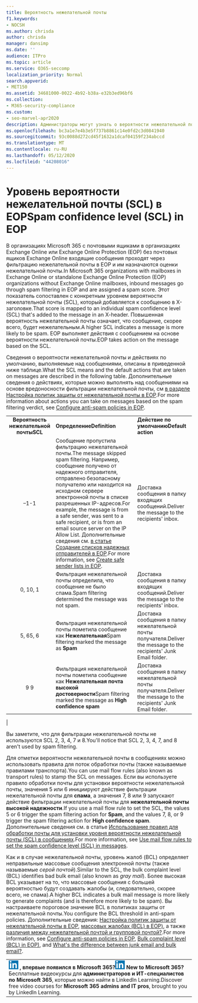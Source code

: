 ```yaml
---
title: Вероятность нежелательной почты
f1.keywords:
- NOCSH
ms.author: chrisda
author: chrisda
manager: dansimp
ms.date: ''
audience: ITPro
ms.topic: article
ms.service: O365-seccomp
localization_priority: Normal
search.appverid:
- MET150
ms.assetid: 34681000-0022-4b92-b38a-e32b3ed96bf6
ms.collection:
- M365-security-compliance
ms.custom:
- seo-marvel-apr2020
description: Администраторы могут узнать о вероятности нежелательной почты (SCL), которая применяется к сообщениям в Exchange Online Protection (EOP).
ms.openlocfilehash: bc3a1e7e4b3e5f737b8861c14e0fd2c3d0841940
ms.sourcegitcommit: 93c0088d272cd45f1632a1dcaf04159f234abccd
ms.translationtype: MT
ms.contentlocale: ru-RU
ms.lasthandoff: 05/12/2020
ms.locfileid: "44208016"
---
```

# <a name="spam-confidence-level-scl-in-eop"></a><span data-ttu-id="2ed74-103">Уровень вероятности нежелательной почты (SCL) в EOP</span><span class="sxs-lookup"><span data-stu-id="2ed74-103">Spam confidence level (SCL) in EOP</span></span>

<span data-ttu-id="2ed74-104">В организациях Microsoft 365 с почтовыми ящиками в организациях Exchange Online или Exchange Online Protection (EOP) без почтовых ящиков Exchange Online входящие сообщения проходят через фильтрацию нежелательной почты в EOP и им назначаются оценки нежелательной почты.</span><span class="sxs-lookup"><span data-stu-id="2ed74-104">In Microsoft 365 organizations with mailboxes in Exchange Online or standalone Exchange Online Protection (EOP) organizations without Exchange Online mailboxes, inbound messages go through spam filtering in EOP and are assigned a spam score.</span></span> <span data-ttu-id="2ed74-105">Этот показатель сопоставлен с конкретным уровнем вероятности нежелательной почты (SCL), который добавляется к сообщению в X-заголовке.</span><span class="sxs-lookup"><span data-stu-id="2ed74-105">That score is mapped to an individual spam confidence level (SCL) that's added to the message in an X-header.</span></span> <span data-ttu-id="2ed74-106">Повышенная вероятность нежелательной почты означает, что сообщение, скорее всего, будет нежелательным.</span><span class="sxs-lookup"><span data-stu-id="2ed74-106">A higher SCL indicates a message is more likely to be spam.</span></span> <span data-ttu-id="2ed74-107">EOP выполняет действия с сообщением на основе вероятности нежелательной почты.</span><span class="sxs-lookup"><span data-stu-id="2ed74-107">EOP takes action on the message based on the SCL.</span></span>

<span data-ttu-id="2ed74-108">Сведения о вероятности нежелательной почты и действиях по умолчанию, выполняемые над сообщениями, описаны в приведенной ниже таблице.</span><span class="sxs-lookup"><span data-stu-id="2ed74-108">What the SCL means and the default actions that are taken on messages are described in the following table.</span></span> <span data-ttu-id="2ed74-109">Дополнительные сведения о действиях, которые можно выполнять над сообщениями на основе вредоносности фильтрации нежелательной почты, см [в разделе Настройка политик защиты от нежелательной почты в EOP](configure-your-spam-filter-policies.md).</span><span class="sxs-lookup"><span data-stu-id="2ed74-109">For more information about actions you can take on messages based on the spam filtering verdict, see [Configure anti-spam policies in EOP](configure-your-spam-filter-policies.md).</span></span>

||||
|:---:|---|---|
|<span data-ttu-id="2ed74-110">**Вероятность нежелательной почты**</span><span class="sxs-lookup"><span data-stu-id="2ed74-110">**SCL**</span></span>|<span data-ttu-id="2ed74-111">**Определение**</span><span class="sxs-lookup"><span data-stu-id="2ed74-111">**Definition**</span></span>|<span data-ttu-id="2ed74-112">**Действие по умолчанию**</span><span class="sxs-lookup"><span data-stu-id="2ed74-112">**Default action**</span></span>|
|<span data-ttu-id="2ed74-113">–1</span><span class="sxs-lookup"><span data-stu-id="2ed74-113">-1</span></span>|<span data-ttu-id="2ed74-114">Сообщение пропустила фильтрацию нежелательной почты.</span><span class="sxs-lookup"><span data-stu-id="2ed74-114">The message skipped spam filtering.</span></span> <span data-ttu-id="2ed74-115">Например, сообщение получено от надежного отправителя, отправлено безопасному получателю или находится на исходном сервере электронной почты в списке разрешенных IP-адресов.</span><span class="sxs-lookup"><span data-stu-id="2ed74-115">For example, the message is from a safe sender, was sent to a safe recipient, or is from an email source server on the IP Allow List.</span></span> <span data-ttu-id="2ed74-116">Дополнительные сведения см. [в статье Создание списков надежных отправителей в EOP](create-safe-sender-lists-in-office-365.md).</span><span class="sxs-lookup"><span data-stu-id="2ed74-116">For more information, see [Create safe sender lists in EOP](create-safe-sender-lists-in-office-365.md).</span></span>|<span data-ttu-id="2ed74-117">Доставка сообщения в папку входящих сообщений.</span><span class="sxs-lookup"><span data-stu-id="2ed74-117">Deliver the message to the recipients' inbox.</span></span>|
|<span data-ttu-id="2ed74-118">0, 1</span><span class="sxs-lookup"><span data-stu-id="2ed74-118">0, 1</span></span>|<span data-ttu-id="2ed74-119">Фильтрация нежелательной почты определила, что сообщение не было спама.</span><span class="sxs-lookup"><span data-stu-id="2ed74-119">Spam filtering determined the message was not spam.</span></span>|<span data-ttu-id="2ed74-120">Доставка сообщения в папку входящих сообщений.</span><span class="sxs-lookup"><span data-stu-id="2ed74-120">Deliver the message to the recipients' inbox.</span></span>|
|<span data-ttu-id="2ed74-121">5, 6</span><span class="sxs-lookup"><span data-stu-id="2ed74-121">5, 6</span></span>|<span data-ttu-id="2ed74-122">Фильтрация нежелательной почты пометила сообщение как **Нежелательная**</span><span class="sxs-lookup"><span data-stu-id="2ed74-122">Spam filtering marked the message as **Spam**</span></span>|<span data-ttu-id="2ed74-123">Доставка сообщения в папку нежелательной почты получателя.</span><span class="sxs-lookup"><span data-stu-id="2ed74-123">Deliver the message to the recipients' Junk Email folder.</span></span>|
|<span data-ttu-id="2ed74-124">9 </span><span class="sxs-lookup"><span data-stu-id="2ed74-124">9</span></span>|<span data-ttu-id="2ed74-125">Фильтрация нежелательной почты пометила сообщение как **Нежелательная почта высокой достоверности**</span><span class="sxs-lookup"><span data-stu-id="2ed74-125">Spam filtering marked the message as **High confidence spam**</span></span>|<span data-ttu-id="2ed74-126">Доставка сообщения в папку нежелательной почты получателя.</span><span class="sxs-lookup"><span data-stu-id="2ed74-126">Deliver the message to the recipients' Junk Email folder.</span></span>|
|

<span data-ttu-id="2ed74-127">Вы заметите, что для фильтрации нежелательной почты не используются SCL 2, 3, 4, 7 и 8.</span><span class="sxs-lookup"><span data-stu-id="2ed74-127">You'll notice that SCL 2, 3, 4, 7, and 8 aren't used by spam filtering.</span></span>

<span data-ttu-id="2ed74-128">Для отметки вероятности нежелательной почты в сообщениях можно использовать правила для поток обработки почты (также называемые правилами транспорта).</span><span class="sxs-lookup"><span data-stu-id="2ed74-128">You can use mail flow rules (also known as transport rules) to stamp the SCL on messages.</span></span> <span data-ttu-id="2ed74-129">Если вы используете правило обработки почты для установки вероятности нежелательной почты, значения 5 или 6 инициируют действие фильтрации нежелательной почты для **спама**, а значения 7, 8 или 9 запускают действие фильтрации нежелательной почты для **нежелательной почты высокой надежности**.</span><span class="sxs-lookup"><span data-stu-id="2ed74-129">If you use a mail flow rule to set the SCL, the values 5 or 6 trigger the spam filtering action for **Spam**, and the values 7, 8, or 9 trigger the spam filtering action for **High confidence spam**.</span></span> <span data-ttu-id="2ed74-130">Дополнительные сведения см. в статье [Использование правил для обработки почты для установки уровня вероятности нежелательной почты (SCL) в сообщениях](use-mail-flow-rules-to-set-the-spam-confidence-level-scl-in-messages.md).</span><span class="sxs-lookup"><span data-stu-id="2ed74-130">For more information, see [Use mail flow rules to set the spam confidence level (SCL) in messages](use-mail-flow-rules-to-set-the-spam-confidence-level-scl-in-messages.md).</span></span>

<span data-ttu-id="2ed74-131">Как и в случае нежелательной почты, уровень жалоб (BCL) определяет неправильные массовые сообщения электронной почты (также называемые _серой почтой_).</span><span class="sxs-lookup"><span data-stu-id="2ed74-131">Similar to the SCL, the bulk complaint level (BCL) identifies bad bulk email (also known as _gray mail_).</span></span> <span data-ttu-id="2ed74-132">Более высокая BCL указывает на то, что массовые сообщения с большей вероятностью будут создавать жалобы (и, следовательно, скорее всего, не спама).</span><span class="sxs-lookup"><span data-stu-id="2ed74-132">A higher BCL indicates a bulk mail message is more likely to generate complaints (and is therefore more likely to be spam).</span></span> <span data-ttu-id="2ed74-133">Вы настраиваете пороговое значение BCL в политиках защиты от нежелательной почты.</span><span class="sxs-lookup"><span data-stu-id="2ed74-133">You configure the BCL threshold in anti-spam policies.</span></span> <span data-ttu-id="2ed74-134">Дополнительные сведения: [Настройка политик защиты от нежелательной почты в EOP](configure-your-spam-filter-policies.md), [массовых жалобах (BCL) в EOP)](bulk-complaint-level-values.md), а также [различия между нежелательной почтой и групповой почтой?](what-s-the-difference-between-junk-email-and-bulk-email.md).</span><span class="sxs-lookup"><span data-stu-id="2ed74-134">For more information, see [Configure anti-spam policies in EOP](configure-your-spam-filter-policies.md), [Bulk complaint level (BCL) in EOP)](bulk-complaint-level-values.md), and [What's the difference between junk email and bulk email?](what-s-the-difference-between-junk-email-and-bulk-email.md).</span></span>

||
|:-----|
|<span data-ttu-id="2ed74-135">![Короткий значок LinkedIn Learning ](../../media/eac8a413-9498-4220-8544-1e37d1aaea13.png) **, впервые появился в Microsoft 365?**</span><span class="sxs-lookup"><span data-stu-id="2ed74-135">![The short icon for LinkedIn Learning](../../media/eac8a413-9498-4220-8544-1e37d1aaea13.png) **New to Microsoft 365?**</span></span> <span data-ttu-id="2ed74-136">Бесплатные видеокурсы для **администраторов и ИТ-специалистов по Microsoft 365**, которые можно найти в LinkedIn Learning.</span><span class="sxs-lookup"><span data-stu-id="2ed74-136">Discover free video courses for **Microsoft 365 admins and IT pros**, brought to you by LinkedIn Learning.</span></span>|
